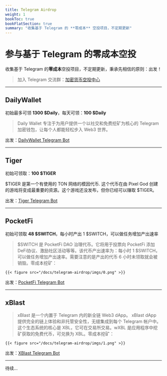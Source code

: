```yaml
---
title: Telegram Airdrop
weight: 1
bookToc: true
bookFlatSection: true
summary: "收集基于 Telegram 的 **零成本** 空投项目，不定期更新"
---
```


# 参与基于 Telegram 的零成本空投

收集基于 Telegram 的**零成本**空投项目，不定期更新，秉承先相信的原则：出发！

> 加入 Telegram 交流群：<a href="https://t.me/+ZOQ2jcLKI3hkNjFl" target="_blank">加密货币空投中心</a>

---

## DailyWallet

初始最多可领 **1300 $Daily**，每天可领：**100 $Daily**

> Daily Wallet 专注于为用户提供一个以社交和免费挖矿为核心的 Telegram 加密钱包，让每个人都能轻松步入 Web3 世界。

出发：<a href="https://t.me/DailyWalletBot?start=2043608648" target="_blank">DailyWallet Telegram Bot</a>

---

## Tiger

初始可领取：**100 $TIGER**

$TIGER 是第一个有使用的 TON 网络的模因代币. 这个代币在由 Pixel God 创建的游戏将变成最重要的资源。这个游戏还没发布，但你已经可以赚取 $TIGER。

出发：<a href="https://t.me/tiger_drop_bot?start=r2043608648" target="_blank">Tiger Telegram Bot</a>

---

## PocketFi

初始可领取 **48 $SWITCH**，每小时产出 1 $SWITCH，可以做任务增加产出速率

> $SWITCH 是 PocketFi DAO 治理代币。它将用于投票向 PocketFi 添加DeFi协议、激励社区活动等等。该代币产出速率为：每小时 1 $SWITCH，可以做任务增加产出速率。需要注意的是产出的代币 6 小时未领取就会被销毁。零成本挖矿：

    {{< figure src="/docs/telegram-airdrop/imgs/0.png" >}}

出发：<a href="https://t.me/pocketfi_bot/Mining?startapp=2043608648" target="_blank">PocketFi Telegram Bot</a>

---

## xBlast

> xBlast 是一个内置于 Telegram 内的新全链 Web3 dApp。 xBlast dApp 提供完全的链上体验和非托管安全性，无缝集成到每个 Telegram 帐户中。这个生态系统的核心是 XBL，它可在交易所交易。wXBL 是应用程序中挖矿获取的免费代币，可兑换为 XBL。零成本挖矿：

    {{< figure src="/docs/telegram-airdrop/imgs/1.png" >}}

出发：<a href="https://t.me/XBlastAppBot/App?startapp=ULUFTN" target="_blank">XBlast Telegram Bot</a>

---

待续...
